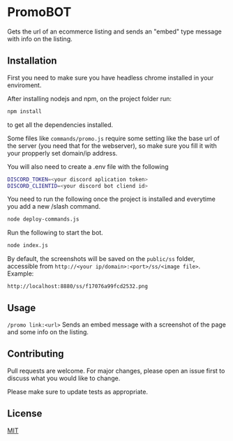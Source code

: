 # PromoBOT

Gets the url of an ecommerce listing and sends an "embed" type message with info on the listing.

## Installation

First you need to make sure you have headless chrome installed in your enviroment.

After installing nodejs and npm, on the project folder run:

```bash
npm install
```
to get all the dependencies installed.

Some files like `commands/promo.js` require some setting like the base url of the server (you need that for the webserver), so make sure you fill it with your propperly set domain/ip address.

You will also need to create a .env file with the following

```bash
DISCORD_TOKEN=<your discord aplication token>
DISCORD_CLIENTID=<your discord bot cliend id>
```

You need to run the following once the project is installed and everytime you add a new /slash command.
```bash
node deploy-commands.js

```
Run the following to start the bot.
```bash
node index.js
```

By default, the screenshots will be saved on the `public/ss` folder, accessible from `http://<your ip/domain>:<port>/ss/<image file>`. Example:
```
http://localhost:8880/ss/f17076a99fcd2532.png
```

## Usage

```/promo link:<url>```
Sends an embed message with a screenshot of the page and some info on the listing.



## Contributing

Pull requests are welcome. For major changes, please open an issue first
to discuss what you would like to change.

Please make sure to update tests as appropriate.

## License

[MIT](https://choosealicense.com/licenses/mit/)